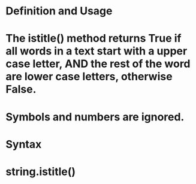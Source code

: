 # Definition and Usage
# The istitle() method returns True if all words in a text start with a upper case letter, AND the rest of the word are lower case letters, otherwise False.

# Symbols and numbers are ignored.

# Syntax
# string.istitle()

